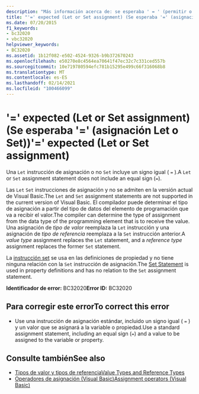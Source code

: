 ```yaml
---
description: "Más información acerca de: se esperaba ' = ' (permitir o establecer asignación)"
title: "'=' expected (Let or Set assignment) (Se esperaba '=' (asignación Let o Set))"
ms.date: 07/20/2015
f1_keywords:
- bc32020
- vbc32020
helpviewer_keywords:
- BC32020
ms.assetid: 1b12f082-e502-4524-9326-b9b372670243
ms.openlocfilehash: e50270e8c4564ea70641f47ec32c7c331ced557b
ms.sourcegitcommit: 10e719780594efc781b15295e499c66f316068b8
ms.translationtype: MT
ms.contentlocale: es-ES
ms.lasthandoff: 02/14/2021
ms.locfileid: "100466099"
---
```

# <a name="-expected-let-or-set-assignment"></a><span data-ttu-id="ba0b4-103">'=' expected (Let or Set assignment) (Se esperaba '=' (asignación Let o Set))</span><span class="sxs-lookup"><span data-stu-id="ba0b4-103">'=' expected (Let or Set assignment)</span></span>

<span data-ttu-id="ba0b4-104">Una `Let` instrucción de asignación o no `Set` incluye un signo igual ( `=` ).</span><span class="sxs-lookup"><span data-stu-id="ba0b4-104">A `Let` or `Set` assignment statement does not include an equal sign (`=`).</span></span>  
  
 <span data-ttu-id="ba0b4-105">Las `Let` `Set` instrucciones de asignación y no se admiten en la versión actual de Visual Basic.</span><span class="sxs-lookup"><span data-stu-id="ba0b4-105">The `Let` and `Set` assignment statements are not supported in the current version of Visual Basic.</span></span> <span data-ttu-id="ba0b4-106">El compilador puede determinar el tipo de asignación a partir del tipo de datos del elemento de programación que va a recibir el valor.</span><span class="sxs-lookup"><span data-stu-id="ba0b4-106">The compiler can determine the type of assignment from the data type of the programming element that is to receive the value.</span></span> <span data-ttu-id="ba0b4-107">Una asignación de *tipo de valor* reemplaza la `Let` instrucción y una asignación de *tipo de referencia* reemplaza a la `Set` instrucción anterior.</span><span class="sxs-lookup"><span data-stu-id="ba0b4-107">A *value type* assignment replaces the `Let` statement, and a *reference type* assignment replaces the former `Set` statement.</span></span>  
  
 <span data-ttu-id="ba0b4-108">La [instrucción set](../language-reference/statements/set-statement.md) se usa en las definiciones de propiedad y no tiene ninguna relación con la `Set` instrucción de asignación.</span><span class="sxs-lookup"><span data-stu-id="ba0b4-108">The [Set Statement](../language-reference/statements/set-statement.md) is used in property definitions and has no relation to the `Set` assignment statement.</span></span>  
  
 <span data-ttu-id="ba0b4-109">**Identificador de error:** BC32020</span><span class="sxs-lookup"><span data-stu-id="ba0b4-109">**Error ID:** BC32020</span></span>  
  
## <a name="to-correct-this-error"></a><span data-ttu-id="ba0b4-110">Para corregir este error</span><span class="sxs-lookup"><span data-stu-id="ba0b4-110">To correct this error</span></span>  
  
- <span data-ttu-id="ba0b4-111">Use una instrucción de asignación estándar, incluido un signo igual ( `=` ) y un valor que se asignará a la variable o propiedad.</span><span class="sxs-lookup"><span data-stu-id="ba0b4-111">Use a standard assignment statement, including an equal sign (`=`) and a value to be assigned to the variable or property.</span></span>  
  
## <a name="see-also"></a><span data-ttu-id="ba0b4-112">Consulte también</span><span class="sxs-lookup"><span data-stu-id="ba0b4-112">See also</span></span>

- [<span data-ttu-id="ba0b4-113">Tipos de valor y tipos de referencia</span><span class="sxs-lookup"><span data-stu-id="ba0b4-113">Value Types and Reference Types</span></span>](../programming-guide/language-features/data-types/value-types-and-reference-types.md)
- [<span data-ttu-id="ba0b4-114">Operadores de asignación (Visual Basic)</span><span class="sxs-lookup"><span data-stu-id="ba0b4-114">Assignment operators (Visual Basic)</span></span>](../language-reference/operators/assignment-operators.md)
